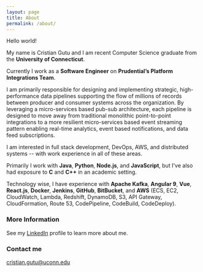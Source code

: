 ```yaml
---
layout: page
title: About
permalink: /about/
---
```

Hello world! 

My name is Cristian Gutu and I am recent Computer Science graduate from the __University of Connecticut__. 

Currently I work as a __Software Engineer__ on __Prudential’s Platform Integrations Team__.

I am primarily responsible for designing and implementing strategic, high-performance data pipelines supporting the flow of millions of records between producer and consumer systems across the organization. By leveraging a micro-services based pub-sub architecture, each pipeline is designed to move away from traditional monolithic point-to-point integrations to a more resilient micro-services based event streaming pattern enabling real-time analytics, event based notifications, and data feed subscriptions.

I am interested in full stack development, DevOps, AWS, and distributed systems -- with work experience in all of these areas. 

Primarily I work with __Java__, __Python__, __Node.js__, and __JavaScript__, but I've also had exposure to __C__ and __C++__ in an academic setting. 

Technology wise, I have experience with __Apache Kafka__, __Angular 9__, __Vue__, __React.js__, __Docker__, __Jenkins__, __GitHub__, __BitBucket__, and __AWS__ (ECS, EC2, CloudWatch, Lambda, Redshift, DynamoDB, S3, API Gateway, CloudFormation, Route 53, CodePipeline, CodeBuild, CodeDeploy).

### More Information

See my [LinkedIn](https://www.linkedin.com/in/gutucristian/) profile to learn more about me.

### Contact me

[cristian.gutu@uconn.edu](mailto:cristian.gutu@uconn.edu)
